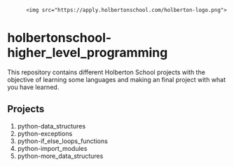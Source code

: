           <img src="https://apply.holbertonschool.com/holberton-logo.png">

# holbertonschool-higher_level_programming

This repository contains different Holberton School projects with the objective of learning some languages and making an final project with what you have learned.

## Projects
1. python-data_structures
2. python-exceptions
3. python-if_else_loops_functions
4. python-import_modules
5. python-more_data_structures
